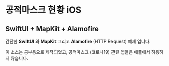 # 공적마스크 현황 iOS 

## SwiftUI + MapKit + Alamofire

간단한 **SwiftUI** 와 **MapKit** 그리고 **Alamofire** (HTTP Request) 예제 입니다.


이 소스는 공부용으로 제작되었고, 공적마스크 (코로나19) 관련 앱들은 애플에서 허용하지 않습니다. 
